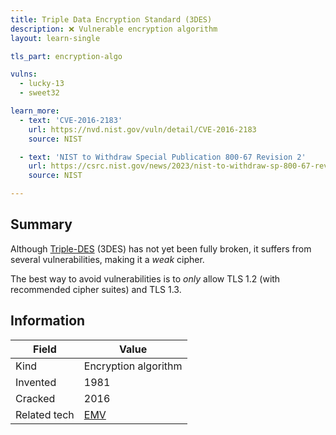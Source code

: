 ```yaml
---
title: Triple Data Encryption Standard (3DES)
description: ❌ Vulnerable encryption algorithm
layout: learn-single

tls_part: encryption-algo

vulns:
  - lucky-13
  - sweet32

learn_more:
  - text: 'CVE-2016-2183'
    url: https://nvd.nist.gov/vuln/detail/CVE-2016-2183
    source: NIST

  - text: 'NIST to Withdraw Special Publication 800-67 Revision 2'
    url: https://csrc.nist.gov/news/2023/nist-to-withdraw-sp-800-67-rev-2
    source: NIST

---
```


## Summary

Although [Triple-DES] (3DES) has not yet been fully broken, it suffers from several vulnerabilities, making it a _weak_ cipher.

The best way to avoid vulnerabilities is to _only_ allow TLS 1.2 (with recommended cipher suites) and TLS 1.3.

## Information

| Field        | Value                |
|--------------|----------------------|
| Kind         | Encryption algorithm |
| Invented     | 1981                 |
| Cracked      | 2016                 |
| Related tech | [EMV]                |

[EMV]: https://en.wikipedia.org/wiki/EMV
[Triple-DES]: https://en.wikipedia.org/wiki/Triple_DES
